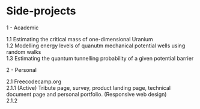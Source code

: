 # Side-projects


1 - Academic 
  
  1.1 Estimating the critical mass of one-dimensional Uranium \
  1.2 Modelling energy levels of quanutm mechanical potential wells using random walks \
  1.3 Estimating the quantum tunnelling probability of a given potential barrier 
 
 
2 - Personal

  2.1 Freecodecamp.org \
    2.1.1 (Active) Tribute page, survey, product landing page, technical document page and personal portfolio. (Responsive web design) \
    2.1.2
